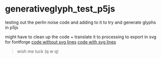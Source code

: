# generativeglyph_test_p5js
testing out the perlin noise code and adding to it to try and generate glyphs in p5js

might have to clean up the code + translate it to processing to export in svg for fontforge
[code without svg lines](https://ktyqq.github.io/generativeglyph_test_p5js/generativeglyph_test/index.html)
[code with svg lines](https://ktyqq.github.io/generativeglyph_test_p5js/generativeglyph_test_wsvg/index.html)
>wish me luck (q w q)
